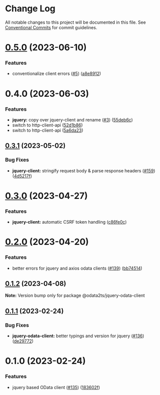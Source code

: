 # Change Log

All notable changes to this project will be documented in this file.
See [Conventional Commits](https://conventionalcommits.org) for commit guidelines.

# [0.5.0](https://github.com/odata2ts/http-client/compare/@odata2ts/http-client-jquery@0.4.0...@odata2ts/http-client-jquery@0.5.0) (2023-06-10)

### Features

* conventionalize client errors ([#5](https://github.com/odata2ts/http-client/issues/5)) ([a8e8912](https://github.com/odata2ts/http-client/commit/a8e89125eeda47436d48507d6a71efc90953f878))

# 0.4.0 (2023-06-03)

### Features

* **jquery:** copy over jquery-client and rename ([#3](https://github.com/odata2ts/http-client/issues/3)) ([55deb6c](https://github.com/odata2ts/http-client/commit/55deb6c75159bfc46b0ae87cb3c0ec3afda9508e))
* switch to http-client-api ([52d1b86](https://github.com/odata2ts/http-client/commit/52d1b868ee82dbaf45486da6b22fdcf4c773dfb8))
* switch to http-client-api ([5a6da23](https://github.com/odata2ts/http-client/commit/5a6da23053b3ea5adb866bb7e30b469f1b8ed260))

## [0.3.1](https://github.com/odata2ts/odata2ts/compare/@odata2ts/jquery-odata-client@0.3.0...@odata2ts/jquery-odata-client@0.3.1) (2023-05-02)

### Bug Fixes

* **jquery-client:** stringify request body & parse response headers ([#159](https://github.com/odata2ts/odata2ts/issues/159)) ([4d5217f](https://github.com/odata2ts/odata2ts/commit/4d5217f6f168b8b906cb07cc9be90a13374ed681))

# [0.3.0](https://github.com/odata2ts/odata2ts/compare/@odata2ts/jquery-odata-client@0.2.0...@odata2ts/jquery-odata-client@0.3.0) (2023-04-27)

### Features

* **jquery-client:** automatic CSRF token handling ([c86fe0c](https://github.com/odata2ts/odata2ts/commit/c86fe0c96a347afc7a3525de718bf266fd6a4da0))

# [0.2.0](https://github.com/odata2ts/odata2ts/compare/@odata2ts/jquery-odata-client@0.1.2...@odata2ts/jquery-odata-client@0.2.0) (2023-04-20)

### Features

* better errors for jquery and axios odata clients ([#139](https://github.com/odata2ts/odata2ts/issues/139)) ([bb74514](https://github.com/odata2ts/odata2ts/commit/bb745144fb37235ad9864ab78eebbecf1d69107c))

## [0.1.2](https://github.com/odata2ts/odata2ts/compare/@odata2ts/jquery-odata-client@0.1.1...@odata2ts/jquery-odata-client@0.1.2) (2023-04-08)

**Note:** Version bump only for package @odata2ts/jquery-odata-client

## [0.1.1](https://github.com/odata2ts/odata2ts/compare/@odata2ts/jquery-odata-client@0.1.0...@odata2ts/jquery-odata-client@0.1.1) (2023-02-24)

### Bug Fixes

* **jquery-odata-client:** better typings and version for jquery ([#136](https://github.com/odata2ts/odata2ts/issues/136)) ([de29772](https://github.com/odata2ts/odata2ts/commit/de297722113c16e0bf48255d4108ee29daf70fa2))

# 0.1.0 (2023-02-24)

### Features

* jquery based OData client ([#135](https://github.com/odata2ts/odata2ts/issues/135)) ([183602f](https://github.com/odata2ts/odata2ts/commit/183602f9686b36e23679091ed8223088b4591192))
